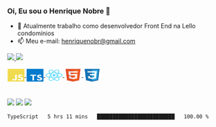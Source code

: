 ### Oi, Eu sou o Henrique Nobre 👋


- 🔭 Atualmente trabalho como desenvolvedor Front End na Lello condomínios
- 📫 Meu e-mail: henriquenobr@gmail.com

<div>
  <a href="https://github.com/henriquenobre">
  <img height="180em" src="https://github-readme-stats.vercel.app/api?username=henriquenobre&show_icons=true&theme=dark&include_all_commits=true&count_private=true"/>
  <img height="180em" src="https://github-readme-stats.vercel.app/api/top-langs/?username=henriquenobre&layout=compact&langs_count=7&theme=dark"/>
</div>
  <div style="display: inline_block"><br>
  <img align="center" alt="Rik-Js" height="30" width="40" src="https://raw.githubusercontent.com/devicons/devicon/master/icons/javascript/javascript-plain.svg">
  <img align="center" alt="Rik-Ts" height="30" width="40" src="https://raw.githubusercontent.com/devicons/devicon/master/icons/typescript/typescript-plain.svg">
  <img align="center" alt="Rik-React" height="30" width="40" src="https://raw.githubusercontent.com/devicons/devicon/master/icons/react/react-original.svg">
  <img align="center" alt="Rik-HTML" height="30" width="40" src="https://raw.githubusercontent.com/devicons/devicon/master/icons/html5/html5-original.svg">
  <img align="center" alt="Rik-CSS" height="30" width="40" src="https://raw.githubusercontent.com/devicons/devicon/master/icons/css3/css3-original.svg">
</div>
  
#
  
<div> 
  <a href="https://instagram.com/nobre_henriq" target="_blank"><img src="https://img.shields.io/badge/-Instagram-%23E4405F?style=for-the-badge&logo=instagram&logoColor=white" target="_blank"></a>
  <a href = "mailto:henriquenobr@gmail.com"><img src="https://img.shields.io/badge/-Gmail-%23333?style=for-the-badge&logo=gmail&logoColor=white" target="_blank"></a>
  <a href="https://www.linkedin.com/in/henrique-nobre-1736141aa/" target="_blank"><img src="https://img.shields.io/badge/-LinkedIn-%230077B5?style=for-the-badge&logo=linkedin&logoColor=white" target="_blank"></a> 
  
  <!--START_SECTION:waka-->

```text
TypeScript   5 hrs 11 mins   █████████████████████████   100.00 %
```

<!--END_SECTION:waka-->
  
</div>

 
